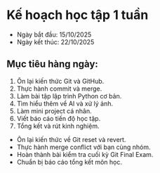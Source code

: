 # Kế hoạch học tập 1 tuần

- Ngày bắt đầu: 15/10/2025
- Ngày kết thúc: 22/10/2025

## Mục tiêu hàng ngày:
1. Ôn lại kiến thức Git và GitHub.
2. Thực hành commit và merge.
3. Làm bài tập lập trình Python cơ bản.
4. Tìm hiểu thêm về AI và xử lý ảnh.
5. Làm mini project cá nhân.
6. Viết báo cáo tiến độ học tập.
7. Tổng kết và rút kinh nghiệm.
- Ôn lại kiến thức về Git reset và revert.
- Thực hành merge conflict với bạn cùng nhóm.
- Hoàn thành bài kiểm tra cuối kỳ Git Final Exam.
- Chuẩn bị báo cáo tổng kết môn học.

